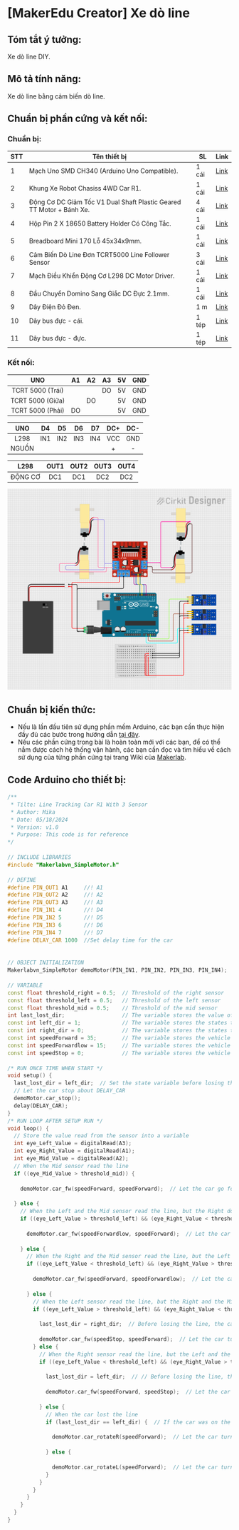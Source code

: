 # [MakerEdu Creator] Xe dò line
## Tóm tắt ý tưởng:
Xe dò line DIY.
## Mô tả tính năng:
Xe dò line bằng cảm biến dò line.
## Chuẩn bị phần cứng và kết nối:
### Chuẩn bị:

<table class="tg">
<thead>
  <tr>
    <th class="tg-baqh">STT</th>
    <th class="tg-baqh">Tên thiết bị </th>
    <th class="tg-baqh">SL</th>
    <th class="tg-baqh">Link</th>
  </tr>
</thead>
<tbody>
  <tr>
    <td class="tg-baqh">1</td>
    <td class="tg-73oq">Mạch Uno SMD CH340 (Arduino Uno Compatible).</td>
    <td class="tg-baqh">1 cái</td>
    <td class="tg-baqh"><a href="https://hshop.vn/products/arduino-uno-r3-smd-chip-don">Link</a></td>
  </tr>
  <tr>
    <td class="tg-baqh">2</td>
    <td class="tg-0lax">Khung Xe Robot Chasiss 4WD Car R1.</td>
    <td class="tg-baqh">1 cái</td>
    <td class="tg-baqh"><a href="https://hshop.vn/products/khung-xe-robot-chasiss-4wd-car-r1">Link</a></td>
  </tr>
  <tr>
    <td class="tg-baqh">3</td>
    <td class="tg-0lax">Động Cơ DC Giảm Tốc V1 Dual Shaft Plastic Geared TT Motor + Bánh Xe.</td>
    <td class="tg-baqh">4 cái</td>
    <td class="tg-baqh"><a href="https://hshop.vn/products/dong-co-dc-giamtoc-v1-1-48">Link</a></td>
  </tr>
  <tr>
    <td class="tg-baqh">4</td>
    <td class="tg-0lax">Hộp Pin 2 X 18650 Battery Holder Có Công Tắc.</td>
    <td class="tg-baqh">1 cái</td>
    <td class="tg-baqh"><a href="https://hshop.vn/products/hop-pin-2-co-18650-co-cong-tac">Link</a></td>
  </tr>
  <tr>
    <td class="tg-baqh">5</td>
    <td class="tg-0lax">Breadboard Mini 170 Lỗ 45x34x9mm.</td>
    <td class="tg-baqh">1 cái</td>
    <td class="tg-baqh"><a href="https://hshop.vn/products/test-board-cammini-35-x-47mm">Link</a></td>
  </tr>
  <tr>
    <td class="tg-baqh">6</td>
    <td class="tg-0lax">Cảm Biến Dò Line Đơn TCRT5000 Line Follower Sensor</td>
    <td class="tg-baqh">3 cái</td>
    <td class="tg-baqh"><a href="https://hshop.vn/products/cam-bien-do-line-don">Link</a></td>
  </tr>
  <tr>
    <td class="tg-baqh">7</td>
    <td class="tg-0lax">Mạch Điều Khiển Động Cơ L298 DC Motor Driver.</td>
    <td class="tg-baqh">1 cái</td>
    <td class="tg-baqh"><a href="https://hshop.vn/products/mach-dieu-khien-dong-co-dc-l298">Link</a></td>
  </tr>
  <tr>
    <td class="tg-baqh">8</td>
    <td class="tg-0lax">Đầu Chuyển Domino Sang Giắc DC Đực 2.1mm.</td>
    <td class="tg-baqh">1 cái</td>
    <td class="tg-baqh"><a href="https://hshop.vn/products/dau-chuyen-domino-sang-giac-dc-duc-2-1mm">Link</a></td>
  </tr>
  <tr>
    <td class="tg-baqh">9</td>
    <td class="tg-0lax">Dây Điện Đỏ Đen.</td>
    <td class="tg-baqh">1 m </td>
    <td class="tg-baqh"><a href="https://hshop.vn/products/day-dien-do-den">Link</a></td>
  </tr>
  <tr>
    <td class="tg-baqh">10</td>
    <td class="tg-0lax">Dây bus đực - cái.</td>
    <td class="tg-baqh">1 tép</td>
    <td class="tg-baqh"><a href="https://hshop.vn/products/day-camtest-board-duc-coi20cm40soi">Link</a></td>
  </tr>
  <tr>
    <td class="tg-0lax">11</td>
    <td class="tg-0lax">Dây bus đực - đực.</td>
    <td class="tg-0lax">1 tép</td>
    <td class="tg-0lax"><a href="https://hshop.vn/products/day-camtest-board-duc-duc-20cm40soi">Link</a></td>
  </tr>
</tbody>
</table>

### Kết nối:

| UNO              | A1  | A2  | A3  | 5V | GND |
|:----------------:|-----|-----|-----|----|-----|
| TCRT 5000 (Trái) |     |     | DO | 5V | GND |
| TCRT 5000 (Giữa) |     | DO |     | 5V | GND |
| TCRT 5000 (Phải) | DO |     |     | 5V | GND |

|  UNO  |  D4 |  D5 |  D6 |  D7 |  DC+ | DC- |
|:-----:|:---:|:---:|:---:|:---:|:----:|:---:|
|  L298 | IN1 | IN2 | IN3 | IN4 |  VCC | GND |
| NGUỒN |     |     |     |     |   +  |  -  |

|   L298   | OUT1 | OUT2 | OUT3 | OUT4 |
|:--------:|:----:|:----:|:----:|:----:|
| ĐỘNG CƠ  |  DC1 |  DC1 |  DC2 |  DC2 |

<img src="../../image/R1_LineTracking.png">

## Chuẩn bị kiến thức:
- Nếu là lần đầu tiên sử dụng phần mềm Arduino, các bạn cần thực hiện đầy đủ các bước trong hướng dẫn <a href="https://wiki.makerlab.vn/index.php/H%C6%B0%E1%BB%9Bng_d%E1%BA%ABn_s%E1%BB%AD_d%E1%BB%A5ng_ph%E1%BA%A7n_m%E1%BB%81m_Arduino_v%E1%BB%9Bi_c%C3%A1c_m%E1%BA%A1ch_Vietduino_%2B_MakerEdu_Shield_for_Vietduino">tại đây</a>.
- Nếu các phần cứng trong bài là hoàn toàn mới với các bạn, để có thể nắm được cách hệ thống vận hành, các bạn cần đọc và tìm hiểu về cách sử dụng của từng phần cứng tại trang Wiki của <a href="https://wiki.makerlab.vn/index.php/Main_Page">Makerlab</a>.
 
## Code Arduino cho thiết bị:
```Cpp
/**
 * Tilte: Line Tracking Car R1 With 3 Sensor
 * Author: Mika
 * Date: 05/18/2024
 * Version: v1.0
 * Purpose: This code is for reference
*/

// INCLUDE LIBRARIES
#include "Makerlabvn_SimpleMotor.h"

// DEFINE
#define PIN_OUT1 A1     //! A1
#define PIN_OUT2 A2     //! A2
#define PIN_OUT3 A3     //! A3
#define PIN_IN1 4       //! D4
#define PIN_IN2 5       //! D5
#define PIN_IN3 6       //! D6
#define PIN_IN4 7       //! D7
#define DELAY_CAR 1000  //Set delay time for the car


// OBJECT INITIALIZATION
Makerlabvn_SimpleMotor demoMotor(PIN_IN1, PIN_IN2, PIN_IN3, PIN_IN4);

// VARIABLE
const float threshold_right = 0.5;  // Threshold of the right sensor
const float threshold_left = 0.5;   // Threshold of the left sensor
const float threshold_mid = 0.5;    // Threshold of the mid sensor
int last_lost_dir;                  // The variable stores the value of the vehicle's state before losing the line
const int left_dir = 1;             // The variable stores the states that the vehicle is on the left side of the line
const int right_dir = 0;            // The variable stores the states that the vehicle is on the right side of the line
const int speedForward = 35;        // The variable stores the vehicle's speed value when run with fast speed
const int speedForwardlow = 15;     // The variable stores the vehicle's speed value when run with low speed
const int speedStop = 0;            // The variable stores the vehicle's speed value when stop

/* RUN ONCE TIME WHEN START */
void setup() {
  last_lost_dir = left_dir;  // Set the state variable before losing the line
  // Let the car stop about DELAY_CAR
  demoMotor.car_stop();
  delay(DELAY_CAR);
}
/* RUN LOOP AFTER SETUP RUN */
void loop() {
  // Store the value read from the sensor into a variable
  int eye_Left_Value = digitalRead(A3);
  int eye_Right_Value = digitalRead(A1);
  int eye_Mid_Value = digitalRead(A2);
  // When the Mid sensor read the line
  if ((eye_Mid_Value > threshold_mid)) {

    demoMotor.car_fw(speedForward, speedForward);  // Let the car go forward

  } else {
    // When the Left and the Mid sensor read the line, but the Right doesn't
    if ((eye_Left_Value > threshold_left) && (eye_Right_Value < threshold_right) && (eye_Mid_Value > threshold_mid)) {

      demoMotor.car_fw(speedForwardlow, speedForward);  // Let the car go forward to the left

    } else {
      // When the Right and the Mid sensor read the line, but the Left doesn't
      if ((eye_Left_Value < threshold_left) && (eye_Right_Value > threshold_right) && (eye_Mid_Value > threshold_mid)) {

        demoMotor.car_fw(speedForward, speedForwardlow);  // Let the car go forward to the right

      } else {
        // When the Left sensor read the line, but the Right and the Mid don't
        if ((eye_Left_Value > threshold_left) && (eye_Right_Value < threshold_right) && (eye_Mid_Value < threshold_mid)) {

          last_lost_dir = right_dir;  // Before losing the line, the car was on the right

          demoMotor.car_fw(speedStop, speedForward);  // Let the car turn LEFT
        } else {
          // When the Right sensor read the line, but the Left and the Mid don't
          if ((eye_Left_Value < threshold_left) && (eye_Right_Value > threshold_right) && (eye_Mid_Value < threshold_mid)) {

            last_lost_dir = left_dir;  // // Before losing the line, the car was on the left

            demoMotor.car_fw(speedForward, speedStop);  // Let the car turn RIGHT

          } else {
            // When the car lost the line
            if (last_lost_dir == left_dir) {  // If the car was on the left last time

              demoMotor.car_rotateR(speedForward);  // Let the car turn RIGHT

            } else {

              demoMotor.car_rotateL(speedForward);  // Let the car turn LEFT
            }
          }
        }
      }
    }
  }
}
```